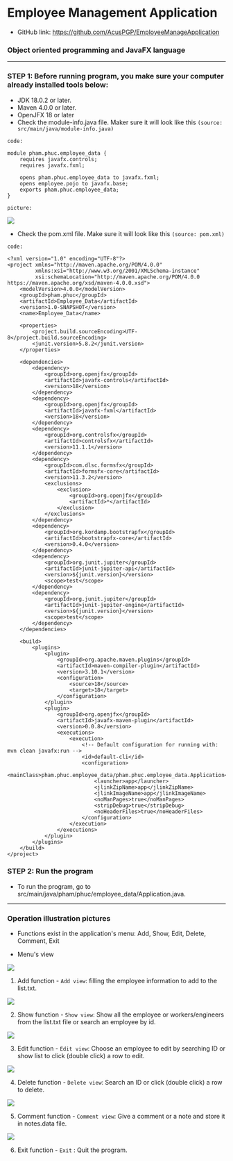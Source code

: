 # Employee Management Application
- GitHub link: https://github.com/AcusPGP/EmployeeManageApplication
### Object oriented programming and JavaFX language

-----------------------------------
### STEP 1:  Before running program, you make sure your computer already installed tools below:

- JDK 18.0.2 or later.
- Maven 4.0.0 or later.
- OpenJFX 18 or later
- Check the module-info.java file. Maker sure it will look like this
  `(source: src/main/java/module-info.java)
`

`code:`
```
module pham.phuc.employee_data {
    requires javafx.controls;
    requires javafx.fxml;

    opens pham.phuc.employee_data to javafx.fxml;
    opens employee.pojo to javafx.base;
    exports pham.phuc.employee_data;
}
```
`picture:`

![](images/img2.png)

- Check the pom.xml file. Make sure it will look like this `(source: pom.xml)`

`code:`
```
<?xml version="1.0" encoding="UTF-8"?>
<project xmlns="http://maven.apache.org/POM/4.0.0"
         xmlns:xsi="http://www.w3.org/2001/XMLSchema-instance"
         xsi:schemaLocation="http://maven.apache.org/POM/4.0.0 https://maven.apache.org/xsd/maven-4.0.0.xsd">
    <modelVersion>4.0.0</modelVersion>
    <groupId>pham.phuc</groupId>
    <artifactId>Employee_Data</artifactId>
    <version>1.0-SNAPSHOT</version>
    <name>Employee_Data</name>

    <properties>
        <project.build.sourceEncoding>UTF-8</project.build.sourceEncoding>
        <junit.version>5.8.2</junit.version>
    </properties>

    <dependencies>
        <dependency>
            <groupId>org.openjfx</groupId>
            <artifactId>javafx-controls</artifactId>
            <version>18</version>
        </dependency>
        <dependency>
            <groupId>org.openjfx</groupId>
            <artifactId>javafx-fxml</artifactId>
            <version>18</version>
        </dependency>
        <dependency>
            <groupId>org.controlsfx</groupId>
            <artifactId>controlsfx</artifactId>
            <version>11.1.1</version>
        </dependency>
        <dependency>
            <groupId>com.dlsc.formsfx</groupId>
            <artifactId>formsfx-core</artifactId>
            <version>11.3.2</version>
            <exclusions>
                <exclusion>
                    <groupId>org.openjfx</groupId>
                    <artifactId>*</artifactId>
                </exclusion>
            </exclusions>
        </dependency>
        <dependency>
            <groupId>org.kordamp.bootstrapfx</groupId>
            <artifactId>bootstrapfx-core</artifactId>
            <version>0.4.0</version>
        </dependency>
        <dependency>
            <groupId>org.junit.jupiter</groupId>
            <artifactId>junit-jupiter-api</artifactId>
            <version>${junit.version}</version>
            <scope>test</scope>
        </dependency>
        <dependency>
            <groupId>org.junit.jupiter</groupId>
            <artifactId>junit-jupiter-engine</artifactId>
            <version>${junit.version}</version>
            <scope>test</scope>
        </dependency>
    </dependencies>

    <build>
        <plugins>
            <plugin>
                <groupId>org.apache.maven.plugins</groupId>
                <artifactId>maven-compiler-plugin</artifactId>
                <version>3.10.1</version>
                <configuration>
                    <source>18</source>
                    <target>18</target>
                </configuration>
            </plugin>
            <plugin>
                <groupId>org.openjfx</groupId>
                <artifactId>javafx-maven-plugin</artifactId>
                <version>0.0.8</version>
                <executions>
                    <execution>
                        <!-- Default configuration for running with: mvn clean javafx:run -->
                        <id>default-cli</id>
                        <configuration>
                            <mainClass>pham.phuc.employee_data/pham.phuc.employee_data.Application</mainClass>
                            <launcher>app</launcher>
                            <jlinkZipName>app</jlinkZipName>
                            <jlinkImageName>app</jlinkImageName>
                            <noManPages>true</noManPages>
                            <stripDebug>true</stripDebug>
                            <noHeaderFiles>true</noHeaderFiles>
                        </configuration>
                    </execution>
                </executions>
            </plugin>
        </plugins>
    </build>
</project>
```
### STEP 2: Run the program

- To run the program, go to src/main/java/pham/phuc/employee_data/Application.java.

-----------------------------------
### Operation illustration pictures

- Functions exist in the application's menu: Add, Show, Edit, Delete, Comment, Exit

- Menu's view

![](images/img1.png)

1. Add function - `Add view`: filling the employee information to add to the list.txt.

![](images/add_view.png)

2. Show function - `Show view`: Show all the employee or workers/engineers from the list.txt file or search an employee by id.

![](images/show_view.png)

3. Edit function - `Edit view`: Choose an employee to edit by searching ID or show list to click (double click) a row to edit.

![](images/edit_view.png)

4. Delete function - `Delete view`: Search an ID or click (double click) a row to delete.

![](images/delete_view.png)

5. Comment function - `Comment view`: Give a comment or a note and store it in notes.data file.

![](images/comment_view.png)

6. Exit function - `Exit` : Quit the program.